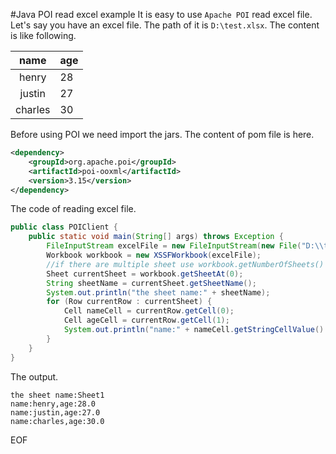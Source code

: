 #Java POI read excel example
It is easy to use `Apache POI` read excel file. Let's say you have an excel file. The path of it is `D:\test.xlsx`.
The content is like following.

|name   |age|
|:---:  |:--|
|henry  | 28|
|justin | 27|
|charles| 30|

Before using POI we need import the jars. The content of pom file is here.
```xml
<dependency>
    <groupId>org.apache.poi</groupId>
    <artifactId>poi-ooxml</artifactId>
    <version>3.15</version>
</dependency>
```
The code of reading excel file.
```java
public class POIClient {
    public static void main(String[] args) throws Exception {
        FileInputStream excelFile = new FileInputStream(new File("D:\\test.xlsx"));
        Workbook workbook = new XSSFWorkbook(excelFile);
        //if there are multiple sheet use workbook.getNumberOfSheets()
        Sheet currentSheet = workbook.getSheetAt(0);
        String sheetName = currentSheet.getSheetName();
        System.out.println("the sheet name:" + sheetName);
        for (Row currentRow : currentSheet) {
            Cell nameCell = currentRow.getCell(0);
            Cell ageCell = currentRow.getCell(1);
            System.out.println("name:" + nameCell.getStringCellValue() + ",age:" + ageCell.getNumericCellValue());
        }
    }
}
```
The output.
```
the sheet name:Sheet1
name:henry,age:28.0
name:justin,age:27.0
name:charles,age:30.0
```
EOF